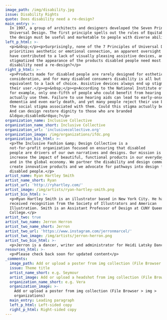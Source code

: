 ```yaml
---
image_path: /img/disability.jpg
issue: Disability Rights
quote: Does disability need a re-design?
main_entry: >-
  In 1997, a group of architects and designers developed the Seven Principles of
  Universal Design. The first principle spells out the rules of Equitable Use:
  the design must be useful and marketable to people with diverse abilities.
left_p_html: >-
  <p>&nbsp;</p><p>Surprisingly, none of the 7 Principles of Universal Design
  prioritizes aesthetic or emotional connection, an apparent oversight that may
  have contributed to a lack of visually pleasing assistive devices, and all but
  stigmatized the appearance of the products disabled people need most. Does
  disability need a re-design?</p>
right_p_html: >-
  <p>Products made for disabled people are rarely designed for esthetic
  consideration, and for many disabled consumers disability is all but
  equivalent to a lack of choice. Assistive devices always end up stigmatizing
  their user.</p><p>&nbsp;</p><p>According to the National Institute of Health,
  for example, only one-fifth of people who could benefit from hearing aids
  actually use them. Failure to use hearing aids can lead to early-onset
  dementia and even early death, and yet many people reject their use because of
  the social stigma associated with them. Could this stigma actually be deadly?
  And can design restore dignity to those who are branded
  &ldquo;disabled&rdquo;?</p>
organization_name: Inclusive Collective
organization_name_short: Inclusive Collective
organization_url: 'inclusivecollective.org'
organization_image: /img/organizations/ifdc.png
organization_bio_html: >-
  <p>The Inclusive Fashion &amp; Design Collective is a
  not-for-profit organization focused on ensuring that disabled
  people are drivers of our own narratives and designs. Our mission is to
  increase the impact of beautiful, functional products in our everyday lives
  and in the global economy. We partner the disability and design communities to
  create innovative products and we advocate for pathways into design for
  disabled people.</p>
artist_name: Ryan Hartley Smith
artist_name_short: Ryan
artist_url: 'http://ryhartley.com/'
artist_image: /img/artists/ryan-hartley-smith.png
artist_bio_html: >-
  <p>Ryan Hartley Smith is an illustrator based in New York City. He has
  received recognition from the Society of Illustrators and American
  Illustration. Smith is an Assistant Professor of Design at CUNY Queens
  College.</p>
artist_two: true
artist_two_name: Jerron Herron
artist_two_name_short: Jerron
artist_two_url: 'https://www.instagram.com/jerronmarcel/'
artist_two_image: /img/artists/jerron-herron.png
artist_two_bio_html: >-
  <p>Jerron is a dancer, writer and administrator for Heidi Latsky Dance. He was featured in Open Studio with Jared Bowen for PBS, and recently in Dancing with Cerebral Palsy by Great Big Story.</p>
resources_html: >-
  <p>Please check back soon for updated content</p>
_comments:
  image_path: Add or upload a poster from img collection (File Browser > img > partners)
  issue: Theme title
  artist_name_short: e.g. Seymour
  artist_image: Add or upload a headshot from img collection (File Browser > img > artists)
  organization_name_short: e.g. Vera
  organization_image: >-
    Add or upload a poster from img collection (File Browser > img >
    organizations)
  main_entry: Leading paragraph
  left_p_html: Left-sided copy
  right_p_html: Right-sided copy
---
```



